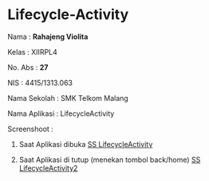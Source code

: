 # Lifecycle-Activity

Nama : **Rahajeng Violita** 

Kelas : XIIRPL4 

No. Abs : **27** 

NIS : 4415/1313.063 

Nama Sekolah : SMK Telkom Malang 

Nama Aplikasi : LifecycleActivity

Screenshoot : 

1. Saat Aplikasi dibuka [SS LifecycleActivity](https://github.com/rahajengvio/Lifecycle-Activity/blob/master/LivecycleActivity2.JPG)

2. Saat Aplikasi di tutup (menekan tombol back/home) [SS LifecycleActivity2](https://github.com/rahajengvio/Lifecycle-Activity/blob/master/LivecycleActivity1.JPG)
